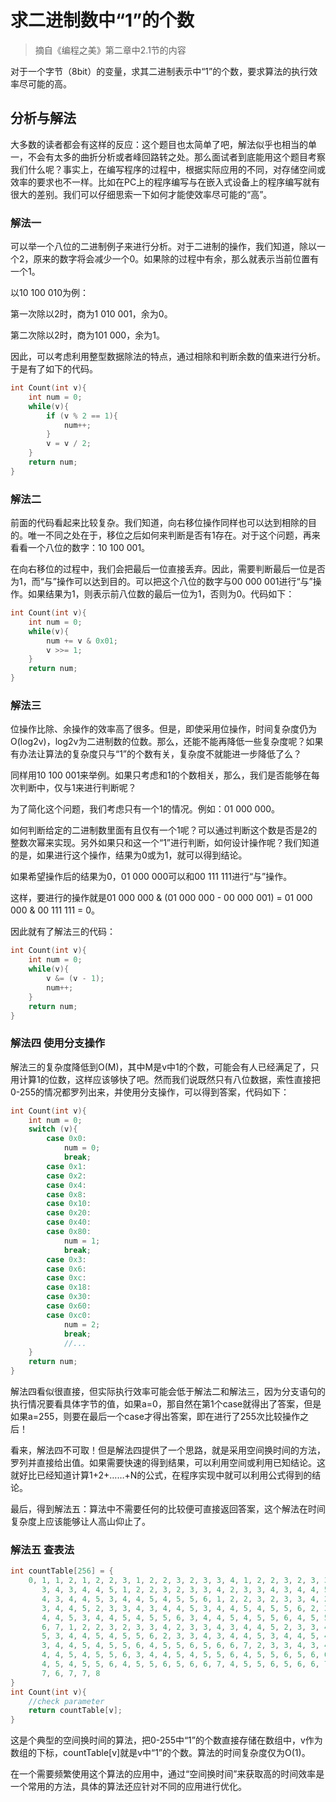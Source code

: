 # 求二进制数中“1”的个数

> 摘自《编程之美》第二章中2.1节的内容

对于一个字节（8bit）的变量，求其二进制表示中“1”的个数，要求算法的执行效率尽可能的高。

## 分析与解法

大多数的读者都会有这样的反应：这个题目也太简单了吧，解法似乎也相当的单一，不会有太多的曲折分析或者峰回路转之处。那么面试者到底能用这个题目考察我们什么呢？事实上，在编写程序的过程中，根据实际应用的不同，对存储空间或效率的要求也不一样。比如在PC上的程序编写与在嵌入式设备上的程序编写就有很大的差别。我们可以仔细思索一下如何才能使效率尽可能的“高”。

### 解法一

可以举一个八位的二进制例子来进行分析。对于二进制的操作，我们知道，除以一个2，原来的数字将会减少一个0。如果除的过程中有余，那么就表示当前位置有一个1。

以10 100 010为例：

第一次除以2时，商为1 010 001，余为0。

第二次除以2时，商为101 000，余为1。

因此，可以考虑利用整型数据除法的特点，通过相除和判断余数的值来进行分析。于是有了如下的代码。

``` C
int Count(int v){
    int num = 0;
    while(v){
        if (v % 2 == 1){
            num++;
        }
        v = v / 2;
    }
    return num;
}
```

### 解法二

前面的代码看起来比较复杂。我们知道，向右移位操作同样也可以达到相除的目的。唯一不同之处在于，移位之后如何来判断是否有1存在。对于这个问题，再来看看一个八位的数字：10 100 001。

在向右移位的过程中，我们会把最后一位直接丢弃。因此，需要判断最后一位是否为1，而“与”操作可以达到目的。可以把这个八位的数字与00 000 001进行“与”操作。如果结果为1，则表示前八位数的最后一位为1，否则为0。代码如下：

``` C
int Count(int v){
    int num = 0;
    while(v){
        num += v & 0x01;
        v >>= 1;
    }
    return num;
}
```

### 解法三

位操作比除、余操作的效率高了很多。但是，即使采用位操作，时间复杂度仍为O(log2v)，log2v为二进制数的位数。那么，还能不能再降低一些复杂度呢？如果有办法让算法的复杂度只与“1”的个数有关，复杂度不就能进一步降低了么？

同样用10 100 001来举例。如果只考虑和1的个数相关，那么，我们是否能够在每次判断中，仅与1来进行判断呢？

为了简化这个问题，我们考虑只有一个1的情况。例如：01 000 000。

如何判断给定的二进制数里面有且仅有一个1呢？可以通过判断这个数是否是2的整数次幂来实现。另外如果只和这一个“1”进行判断，如何设计操作呢？我们知道的是，如果进行这个操作，结果为0或为1，就可以得到结论。

如果希望操作后的结果为0，01 000 000可以和00 111 111进行“与”操作。

这样，要进行的操作就是01 000 000 & (01 000 000 - 00 000 001) = 01 000 000 & 00 111 111 = 0。

因此就有了解法三的代码：

``` C
int Count(int v){
    int num = 0;
    while(v){
        v &= (v - 1);
        num++;
    }
    return num;
}
```

### 解法四 使用分支操作

解法三的复杂度降低到O(M)，其中M是v中1的个数，可能会有人已经满足了，只用计算1的位数，这样应该够快了吧。然而我们说既然只有八位数据，索性直接把0-255的情况都罗列出来，并使用分支操作，可以得到答案，代码如下：

``` C
int Count(int v){
    int num = 0;
    switch (v){
        case 0x0:
            num = 0;
            break;
        case 0x1:
        case 0x2:
        case 0x4:
        case 0x8:
        case 0x10:
        case 0x20:
        case 0x40:
        case 0x80:
            num = 1;
            break;
        case 0x3:
        case 0x6:
        case 0xc:
        case 0x18:
        case 0x30:
        case 0x60:
        case 0xc0:
            num = 2;
            break;
            //...
    }
    return num;
}
```

解法四看似很直接，但实际执行效率可能会低于解法二和解法三，因为分支语句的执行情况要看具体字节的值，如果a=0，那自然在第1个case就得出了答案，但是如果a=255，则要在最后一个case才得出答案，即在进行了255次比较操作之后！

看来，解法四不可取！但是解法四提供了一个思路，就是采用空间换时间的方法，罗列并直接给出值。如果需要快速的得到结果，可以利用空间或利用已知结论。这就好比已经知道计算1+2+……+N的公式，在程序实现中就可以利用公式得到的结论。

最后，得到解法五：算法中不需要任何的比较便可直接返回答案，这个解法在时间复杂度上应该能够让人高山仰止了。

### 解法五 查表法

``` C
int countTable[256] = {
    0, 1, 1, 2, 1, 2, 2, 3, 1, 2, 2, 3, 2, 3, 3, 4, 1, 2, 2, 3, 2, 3, 3, 4, 2, 3,
       3, 4, 3, 4, 4, 5, 1, 2, 2, 3, 2, 3, 3, 4, 2, 3, 3, 4, 3, 4, 4, 5, 2, 3, 3,
       4, 3, 4, 4, 5, 3, 4, 4, 5, 4, 5, 5, 6, 1, 2, 2, 3, 2, 3, 3, 4, 2, 3, 3, 4,
       3, 4, 4, 5, 2, 3, 3, 4, 3, 4, 4, 5, 3, 4, 4, 5, 4, 5, 5, 6, 2, 3, 3, 4, 3,
       4, 4, 5, 3, 4, 4, 5, 4, 5, 5, 6, 3, 4, 4, 5, 4, 5, 5, 6, 4, 5, 5, 6, 5, 6,
       6, 7, 1, 2, 2, 3, 2, 3, 3, 4, 2, 3, 3, 4, 3, 4, 4, 5, 2, 3, 3, 4, 3, 4, 4,
       5, 3, 4, 4, 5, 4, 5, 5, 6, 2, 3, 3, 4, 3, 4, 4, 5, 3, 4, 4, 5, 4, 5, 5, 6,
       3, 4, 4, 5, 4, 5, 5, 6, 4, 5, 5, 6, 5, 6, 6, 7, 2, 3, 3, 4, 3, 4, 4, 5, 3,
       4, 4, 5, 4, 5, 5, 6, 3, 4, 4, 5, 4, 5, 5, 6, 4, 5, 5, 6, 5, 6, 6, 7, 3, 4,
       4, 5, 4, 5, 5, 6, 4, 5, 5, 6, 5, 6, 6, 7, 4, 5, 5, 6, 5, 6, 6, 7, 5, 6, 6,
       7, 6, 7, 7, 8
}
int Count(int v){
    //check parameter
    return countTable[v];
}
```

这是个典型的空间换时间的算法，把0-255中“1”的个数直接存储在数组中，v作为数组的下标，countTable[v]就是v中“1”的个数。算法的时间复杂度仅为O(1)。

在一个需要频繁使用这个算法的应用中，通过“空间换时间”来获取高的时间效率是一个常用的方法，具体的算法还应针对不同的应用进行优化。